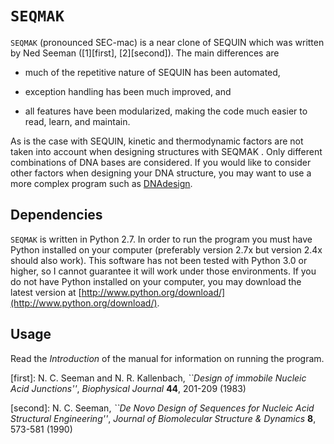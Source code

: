 `SEQMAK`
========

`SEQMAK` (pronounced SEC-mac) is a near clone of SEQUIN which was written by Ned Seeman ([1][first], [2][second]). The main differences are

* much of the repetitive nature of SEQUIN has been automated,

* exception handling has been much improved, and

* all features have been modularized, making the code much easier to read, learn, and maintain.

As is the case with SEQUIN, kinetic and thermodynamic factors are not taken into
account when designing structures with SEQMAK . Only different combinations of DNA bases are considered. If you would like to consider other factors when designing your DNA structure, you may want to use a more complex program such as [DNAdesign](http://dna.caltech.edu/DNAdesign/).


Dependencies
------------
`SEQMAK` is written in Python 2.7. In order to run the program you must have Python installed on your computer (preferably version 2.7x but version 2.4x should also work). This software has not been tested with Python 3.0 or higher, so I cannot guarantee it will work under those environments. If you do not have Python installed on your computer, you may download the latest version at [http://www.python.org/download/](http://www.python.org/download/).


Usage
-----

Read the *Introduction* of the manual for information on running the program.




[first]: N. C. Seeman and N. R. Kallenbach, *``Design of immobile Nucleic Acid Junctions''*,  *Biophysical Journal* **44**, 201-209 (1983)

[second]: N. C. Seeman, *``De Novo Design of Sequences for Nucleic Acid Structural Engineering''*, *Journal of Biomolecular Structure & Dynamics* **8**, 573-581 (1990)